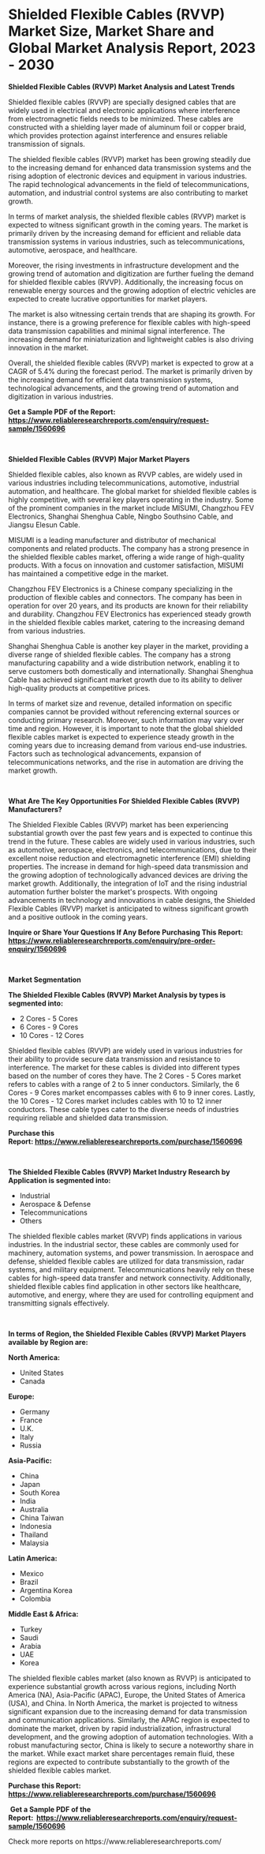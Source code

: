 <p><h1>Shielded Flexible Cables (RVVP) Market Size, Market Share and Global Market Analysis Report, 2023 - 2030</h1></p><p><strong>Shielded Flexible Cables (RVVP) Market Analysis and Latest Trends</strong></p>
<p><p>Shielded flexible cables (RVVP) are specially designed cables that are widely used in electrical and electronic applications where interference from electromagnetic fields needs to be minimized. These cables are constructed with a shielding layer made of aluminum foil or copper braid, which provides protection against interference and ensures reliable transmission of signals.</p><p>The shielded flexible cables (RVVP) market has been growing steadily due to the increasing demand for enhanced data transmission systems and the rising adoption of electronic devices and equipment in various industries. The rapid technological advancements in the field of telecommunications, automation, and industrial control systems are also contributing to market growth.</p><p>In terms of market analysis, the shielded flexible cables (RVVP) market is expected to witness significant growth in the coming years. The market is primarily driven by the increasing demand for efficient and reliable data transmission systems in various industries, such as telecommunications, automotive, aerospace, and healthcare.</p><p>Moreover, the rising investments in infrastructure development and the growing trend of automation and digitization are further fueling the demand for shielded flexible cables (RVVP). Additionally, the increasing focus on renewable energy sources and the growing adoption of electric vehicles are expected to create lucrative opportunities for market players.</p><p>The market is also witnessing certain trends that are shaping its growth. For instance, there is a growing preference for flexible cables with high-speed data transmission capabilities and minimal signal interference. The increasing demand for miniaturization and lightweight cables is also driving innovation in the market.</p><p>Overall, the shielded flexible cables (RVVP) market is expected to grow at a CAGR of 5.4% during the forecast period. The market is primarily driven by the increasing demand for efficient data transmission systems, technological advancements, and the growing trend of automation and digitization in various industries.</p></p>
<p><strong>Get a Sample PDF of the Report:&nbsp; <a href="https://www.reliableresearchreports.com/enquiry/request-sample/1560696">https://www.reliableresearchreports.com/enquiry/request-sample/1560696</a></strong></p>
<p>&nbsp;</p>
<p><strong>Shielded Flexible Cables (RVVP) Major Market Players</strong></p>
<p><p>Shielded flexible cables, also known as RVVP cables, are widely used in various industries including telecommunications, automotive, industrial automation, and healthcare. The global market for shielded flexible cables is highly competitive, with several key players operating in the industry. Some of the prominent companies in the market include MISUMI, Changzhou FEV Electronics, Shanghai Shenghua Cable, Ningbo Southsino Cable, and Jiangsu Elesun Cable.</p><p>MISUMI is a leading manufacturer and distributor of mechanical components and related products. The company has a strong presence in the shielded flexible cables market, offering a wide range of high-quality products. With a focus on innovation and customer satisfaction, MISUMI has maintained a competitive edge in the market.</p><p>Changzhou FEV Electronics is a Chinese company specializing in the production of flexible cables and connectors. The company has been in operation for over 20 years, and its products are known for their reliability and durability. Changzhou FEV Electronics has experienced steady growth in the shielded flexible cables market, catering to the increasing demand from various industries.</p><p>Shanghai Shenghua Cable is another key player in the market, providing a diverse range of shielded flexible cables. The company has a strong manufacturing capability and a wide distribution network, enabling it to serve customers both domestically and internationally. Shanghai Shenghua Cable has achieved significant market growth due to its ability to deliver high-quality products at competitive prices.</p><p>In terms of market size and revenue, detailed information on specific companies cannot be provided without referencing external sources or conducting primary research. Moreover, such information may vary over time and region. However, it is important to note that the global shielded flexible cables market is expected to experience steady growth in the coming years due to increasing demand from various end-use industries. Factors such as technological advancements, expansion of telecommunications networks, and the rise in automation are driving the market growth.</p></p>
<p>&nbsp;</p>
<p><strong>What Are The Key Opportunities For Shielded Flexible Cables (RVVP) Manufacturers?</strong></p>
<p><p>The Shielded Flexible Cables (RVVP) market has been experiencing substantial growth over the past few years and is expected to continue this trend in the future. These cables are widely used in various industries, such as automotive, aerospace, electronics, and telecommunications, due to their excellent noise reduction and electromagnetic interference (EMI) shielding properties. The increase in demand for high-speed data transmission and the growing adoption of technologically advanced devices are driving the market growth. Additionally, the integration of IoT and the rising industrial automation further bolster the market's prospects. With ongoing advancements in technology and innovations in cable designs, the Shielded Flexible Cables (RVVP) market is anticipated to witness significant growth and a positive outlook in the coming years.</p></p>
<p><strong>Inquire or Share Your Questions If Any Before Purchasing This Report: <a href="https://www.reliableresearchreports.com/enquiry/pre-order-enquiry/1560696">https://www.reliableresearchreports.com/enquiry/pre-order-enquiry/1560696</a></strong></p>
<p>&nbsp;</p>
<p><strong>Market Segmentation</strong></p>
<p><strong>The Shielded Flexible Cables (RVVP) Market Analysis by types is segmented into:</strong></p>
<p><ul><li>2 Cores - 5 Cores</li><li>6 Cores - 9 Cores</li><li>10 Cores - 12 Cores</li></ul></p>
<p><p>Shielded flexible cables (RVVP) are widely used in various industries for their ability to provide secure data transmission and resistance to interference. The market for these cables is divided into different types based on the number of cores they have. The 2 Cores - 5 Cores market refers to cables with a range of 2 to 5 inner conductors. Similarly, the 6 Cores - 9 Cores market encompasses cables with 6 to 9 inner cores. Lastly, the 10 Cores - 12 Cores market includes cables with 10 to 12 inner conductors. These cable types cater to the diverse needs of industries requiring reliable and shielded data transmission.</p></p>
<p><strong>Purchase this Report:&nbsp;<a href="https://www.reliableresearchreports.com/purchase/1560696">https://www.reliableresearchreports.com/purchase/1560696</a></strong></p>
<p>&nbsp;</p>
<p><strong>The Shielded Flexible Cables (RVVP) Market Industry Research by Application is segmented into:</strong></p>
<p><ul><li>Industrial</li><li>Aerospace & Defense</li><li>Telecommunications</li><li>Others</li></ul></p>
<p><p>The shielded flexible cables market (RVVP) finds applications in various industries. In the industrial sector, these cables are commonly used for machinery, automation systems, and power transmission. In aerospace and defense, shielded flexible cables are utilized for data transmission, radar systems, and military equipment. Telecommunications heavily rely on these cables for high-speed data transfer and network connectivity. Additionally, shielded flexible cables find application in other sectors like healthcare, automotive, and energy, where they are used for controlling equipment and transmitting signals effectively.</p></p>
<p>&nbsp;</p>
<p><strong>In terms of Region, the Shielded Flexible Cables (RVVP) Market Players available by Region are:</strong></p>
<p>
    <p> <strong> North America: </strong>
        <ul>
            <li>United States</li>
            <li>Canada</li>
        </ul>
        </p> 
    <p> <strong> Europe: </strong>
        <ul>
            <li>Germany</li>
            <li>France</li>
            <li>U.K.</li>
            <li>Italy</li>
            <li>Russia</li>
        </ul>
        </p> 
    <p> <strong> Asia-Pacific: </strong>
        <ul>
            <li>China</li>
            <li>Japan</li>
            <li>South Korea</li>
            <li>India</li>
            <li>Australia</li>
            <li>China Taiwan</li>
            <li>Indonesia</li>
            <li>Thailand</li>
            <li>Malaysia</li>
        </ul>
        </p> 
    <p> <strong> Latin America: </strong>
        <ul>
            <li>Mexico</li>
            <li>Brazil</li>
            <li>Argentina Korea</li>
            <li>Colombia</li>
        </ul>
        </p> 
    <p> <strong> Middle East & Africa: </strong>
        <ul>
            <li>Turkey</li>
            <li>Saudi</li>
            <li>Arabia</li>
            <li>UAE</li>
            <li>Korea</li>
        </ul>
    </p>
    </p>
<p><p>The shielded flexible cables market (also known as RVVP) is anticipated to experience substantial growth across various regions, including North America (NA), Asia-Pacific (APAC), Europe, the United States of America (USA), and China. In North America, the market is projected to witness significant expansion due to the increasing demand for data transmission and communication applications. Similarly, the APAC region is expected to dominate the market, driven by rapid industrialization, infrastructural development, and the growing adoption of automation technologies. With a robust manufacturing sector, China is likely to secure a noteworthy share in the market. While exact market share percentages remain fluid, these regions are expected to contribute substantially to the growth of the shielded flexible cables market.</p></p>
<p><strong>Purchase this Report: <a href="https://www.reliableresearchreports.com/purchase/1560696">https://www.reliableresearchreports.com/purchase/1560696</a></strong></p>
<p>&nbsp;<strong>Get a Sample PDF of the Report:&nbsp;&nbsp;<a href="https://www.reliableresearchreports.com/enquiry/request-sample/1560696">https://www.reliableresearchreports.com/enquiry/request-sample/1560696</a></strong></p>
<p><strong></strong></p>
<p>Check more reports on https://www.reliableresearchreports.com/</p>